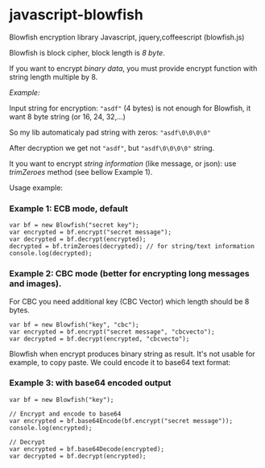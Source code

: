 javascript-blowfish
===================

Blowfish encryption library Javascript, jquery,coffeescript (blowfish.js)

Blowfish is block cipher, block length is _8 byte_.

If you want to encrypt _binary data_, you must provide
encrypt function with string length multiple by 8.

_Example:_

Input string for encryption: `"asdf"` (4 bytes) is not enough for Blowfish,
it want 8 byte string (or 16, 24, 32,...)

So my lib automaticaly pad string with zeros: `"asdf\0\0\0\0"`

After decryption we get not `"asdf"`, but `"asdf\0\0\0\0"` string.

It you want to encrypt _string information_ (like message, or json):
use _trimZeroes_ method (see bellow Example 1).

Usage example:

### Example 1: ECB mode, default

    var bf = new Blowfish("secret key");
    var encrypted = bf.encrypt("secret message");
    var decrypted = bf.decrypt(encrypted);
    decrypted = bf.trimZeroes(decrypted); // for string/text information 
    console.log(decrypted);


### Example 2: CBC mode (better for encrypting long messages and images).

For CBC you need additional key (CBC Vector) which length should be 8 bytes.

    var bf = new Blowfish("key", "cbc");
    var encrypted = bf.encrypt("secret message", "cbcvecto");
    var decrypted = bf.decrypt(encrypted, "cbcvecto");

Blowfish when encrypt produces binary string as result.
It's not usable for example, to copy paste. We could encode it
to base64 text format:

### Example 3: with base64 encoded output

    var bf = new Blowfish("key");
    
    // Encrypt and encode to base64
    var encrypted = bf.base64Encode(bf.encrypt("secret message"));
    console.log(encrypted);

    // Decrypt
    var encrypted = bf.base64Decode(encrypted);
    var decrypted = bf.decrypt(encrypted);